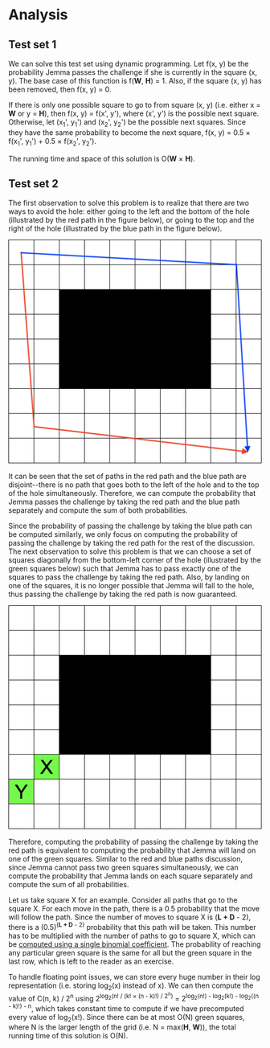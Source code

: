 # Analysis

## Test set 1

We can solve this test set using dynamic programming. Let f(x, y) be the probability Jemma passes the challenge if she is currently in the square (x, y). The base case of this function is f(**W**, **H**) = 1. Also, if the square (x, y) has been removed, then f(x, y) = 0.

If there is only one possible square to go to from square (x, y) (i.e. either x = **W** or y = **H**), then f(x, y) = f(x', y'), where (x', y') is the possible next square. Otherwise, let (x<sub>1</sub>', y<sub>1</sub>') and (x<sub>2</sub>', y<sub>2</sub>') be the possible next squares. Since they have the same probability to become the next square, f(x, y) = 0.5 × f(x<sub>1</sub>', y<sub>1</sub>') + 0.5 × f(x<sub>2</sub>', y<sub>2</sub>').

The running time and space of this solution is O(**W** × **H**).

## Test set 2

The first observation to solve this problem is to realize that there are two ways to avoid the hole: either going to the left and the bottom of the hole (illustrated by the red path in the figure below), or going to the top and the right of the hole (illustrated by the blue path in the figure below).

![round-b-set-test-2](/images/round-b-wandering-robot-ex-1.png)

It can be seen that the set of paths in the red path and the blue path are disjoint--there is no path that goes both to the left of the hole and to the top of the hole simultaneously. Therefore, we can compute the probability that Jemma passes the challenge by taking the red path and the blue path separately and compute the sum of both probabilities.

Since the probability of passing the challenge by taking the blue path can be computed similarly, we only focus on computing the probability of passing the challenge by taking the red path for the rest of the discussion. The next observation to solve this problem is that we can choose a set of squares diagonally from the bottom-left corner of the hole (illustrated by the green squares below) such that Jemma has to pass exactly one of the squares to pass the challenge by taking the red path. Also, by landing on one of the squares, it is no longer possible that Jemma will fall to the hole, thus passing the challenge by taking the red path is now guaranteed.

![round-b-set-test-2](/images/round-b-wandering-robot-ex-2.png)

Therefore, computing the probability of passing the challenge by taking the red path is equivalent to computing the probability that Jemma will land on one of the green squares. Similar to the red and blue paths discussion, since Jemma cannot pass two green squares simultaneously, we can compute the probability that Jemma lands on each square separately and compute the sum of all probabilities.

Let us take square X for an example. Consider all paths that go to the square X. For each move in the path, there is a 0.5 probability that the move will follow the path. Since the number of moves to square X is (**L + D** - 2), there is a (0.5)<sup>(**L + D** - 2)</sup> probability that this path will be taken. This number has to be multiplied with the number of paths to go to square X, which can be [computed using a single binomial coefficient](https://www.geeksforgeeks.org/maths-behind-number-of-paths-in-matrix-problem/). The probability of reaching any particular green square is the same for all but the green square in the last row, which is left to the reader as an exercise.

To handle floating point issues, we can store every huge number in their log representation (i.e. storing log<sub>2</sub>(x) instead of x). We can then compute the value of C(n, k) / 2<sup>n</sup> using 2<sup>log<sub>2</sub>(n! / (k! × (n - k)!) / 2<sup>n</sup>)</sup> = 2<sup>log<sub>2</sub>(n!) - log<sub>2</sub>(k!) - log<sub>2</sub>((n - k)!) - n</sup>, which takes constant time to compute if we have precomputed every value of log<sub>2</sub>(x!). Since there can be at most O(N) green squares, where N is the larger length of the grid (i.e. N = max(**H**, **W**)), the total running time of this solution is O(N).

